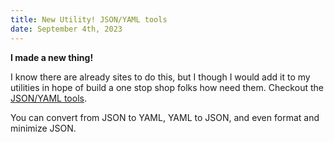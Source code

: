 ```yaml
---
title: New Utility! JSON/YAML tools
date: September 4th, 2023
---
```


**I made a new thing!**

I know there are already sites to do this, but I though I
would add it to my utilities in hope of build a one stop
shop folks how need them. Checkout the <a href="/json-yaml">JSON/YAML tools</a>.

You can convert from JSON to YAML, YAML to JSON, and even
format and minimize JSON.
